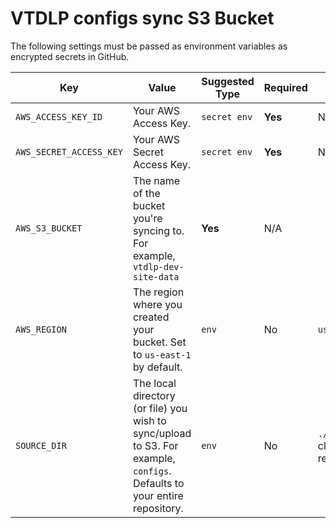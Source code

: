 # VTDLP configs sync S3 Bucket
The following settings must be passed as environment variables as encrypted secrets in GitHub. 

| Key | Value | Suggested Type | Required | Default |
| ------------- | ------------- | ------------- | ------------- | ------------- |
| `AWS_ACCESS_KEY_ID` | Your AWS Access Key. | `secret env` | **Yes** | N/A |
| `AWS_SECRET_ACCESS_KEY` | Your AWS Secret Access Key. | `secret env` | **Yes** | N/A |
| `AWS_S3_BUCKET` | The name of the bucket you're syncing to. For example, `vtdlp-dev-site-data` | **Yes** | N/A |
| `AWS_REGION` | The region where you created your bucket. Set to `us-east-1` by default. | `env` | No | `us-east-1` |
| `SOURCE_DIR` | The local directory (or file) you wish to sync/upload to S3. For example, `configs`. Defaults to your entire repository. | `env` | No | `./` (root of cloned repository) |

